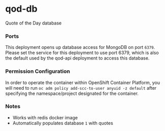 # qod-db
Quote of the Day database

### Ports
This deployment opens up database access for MongoDB on port `6379`. Please set the service for this deployment to use port 6379, which is also the default used by the qod-api deployment to access this database.

### Permission Configuration
In order to operate the container within OpenShift Container Platform, you will need to run `oc adm policy add-scc-to-user anyuid -z default` after specifying the namespace/project designated for the container.

### Notes
* Works with redis docker image
* Automatically populates database `1` with quotes
